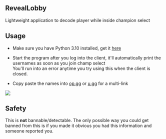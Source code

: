 ## RevealLobby
Lightweight application to decode player  while inside champion select

## Usage
* Make sure you have Python 3.10 installed, get it <a href="https://www.python.org/downloads/release/python-31010/">here</a>

* Start the program after you log into the client, it'll automatically print the usernames as soon as you join champ select</br>
You'll run into an error anytime you try using this when the client is closed.

* Copy paste the names into <a href="https://op.gg">op.gg</a> or <a href="https://u.gg">u.gg</a> for a multi-link

<img src="https://media.discordapp.net/attachments/987757390730522694/1074194351774760990/image.png?width=770&height=428">

## Safety

This is **not** bannable/detectable. The only possible way you could get banned from this is if you made it obvious you had this information and someone reported you. </br>
